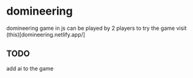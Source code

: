 # domineering
domineering game in js can be played by 2 players
to try the game visit (this)[domineering.netlify.app/]
## TODO
add ai to the game
